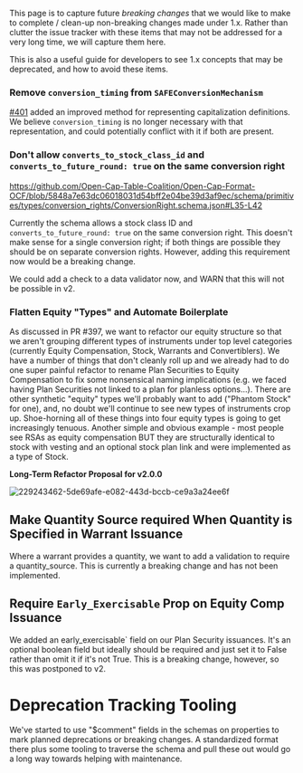This page is to capture future _breaking changes_ that we would like to make to complete / clean-up non-breaking changes made under 1.x. Rather than clutter the issue tracker with these items that may not be addressed for a very long time, we will capture them here.

This is also a useful guide for developers to see 1.x concepts that may be deprecated, and how to avoid these items.

### Remove `conversion_timing` from `SAFEConversionMechanism`

[#401](https://github.com/Open-Cap-Table-Coalition/Open-Cap-Format-OCF/pull/401) added an improved method for representing capitalization definitions. We believe `conversion_timing` is no longer necessary with that representation, and could potentially conflict with it if both are present.

### Don't allow `converts_to_stock_class_id` and `converts_to_future_round: true` on the same conversion right
https://github.com/Open-Cap-Table-Coalition/Open-Cap-Format-OCF/blob/5848a7e63dc06018031d54bff2e04be39d3af9ec/schema/primitives/types/conversion_rights/ConversionRight.schema.json#L35-L42

Currently the schema allows a stock class ID and `converts_to_future_round: true` on the same conversion right. This doesn't make sense for a single conversion right; if both things are possible they should be on separate conversion rights. However, adding this requirement now would be a breaking change.

We could add a check to a data validator now, and WARN that this will not be possible in v2.

### Flatten Equity "Types" and Automate Boilerplate

As discussed in PR #397, we want to refactor our equity structure so that we aren't grouping different types of instruments under top level categories (currently Equity Compensation, Stock, Warrants and Convertiblers). We have a number of things that don't cleanly roll up and we already had to do one super painful refactor to rename Plan Securities to Equity Compensation to fix some nonsensical naming implications (e.g. we faced having Plan Securities not linked to a plan for planless options...). There are other synthetic "equity" types we'll probably want to add ("Phantom Stock" for one), and, no doubt we'll continue to see new types of instruments crop up. Shoe-horning all of these things into four equity types is going to get increasingly tenuous. Another simple and obvious example - most people see RSAs as equity compensation BUT they are structurally identical to stock with vesting and an optional stock plan link and were implemented as a type of Stock. 

**Long-Term Refactor Proposal for v2.0.0**

![229243462-5de69afe-e082-443d-bccb-ce9a3a24ee6f](https://github.com/Open-Cap-Table-Coalition/Open-Cap-Format-OCF/assets/5049984/137aabe5-6ebb-43a0-ba43-c76ea98cf8d8)

## Make Quantity Source required When Quantity is Specified in Warrant Issuance

Where a warrant provides a quantity, we want to add a validation to require a quantity_source. This is currently a breaking change and has not been implemented.

## Require `Early_Exercisable` Prop on Equity Comp Issuance

We added an early_exercisable` field on our Plan Security issuances. It's an optional boolean field but ideally should be required and just set it to False rather than omit it if it's not True. This is a breaking change, however, so this was postponed to v2.

# Deprecation Tracking Tooling

We've started to use "$comment" fields in the schemas on properties to mark planned deprecations or breaking changes. A standardized format there plus some tooling to traverse the schema and pull these out would go a long way towards helping with maintenance. 
